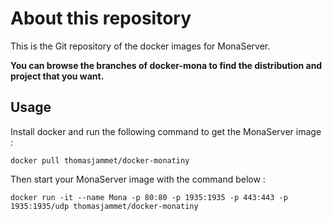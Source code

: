 # About this repository

This is the Git repository of the docker images for MonaServer.

**You can browse the branches of docker-mona to find the distribution and project that you want.**

## Usage

Install docker and run the following command to get the MonaServer image :

```
docker pull thomasjammet/docker-monatiny
```

Then start your MonaServer image with the command below :

```
docker run -it --name Mona -p 80:80 -p 1935:1935 -p 443:443 -p 1935:1935/udp thomasjammet/docker-monatiny
```
